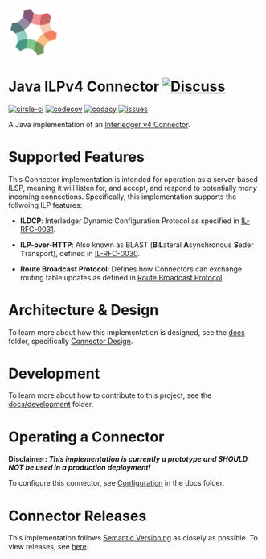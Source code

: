 <img src="docs/interledger-logo.png" width="100" alt="Java ILPv4 Connector"/>

# Java ILPv4 Connector [![Discuss][forum-image]][forum-url] 
[![circle-ci][circle-image]][circle-url] [![codecov][codecov-image]][codecov-url] [![codacy][codacy-image]][codacy-url] [![issues][github-issues-image]][github-issues-url]

[forum-url]: https://forum.interledger.org/tags/java-ilpv4-connector
[forum-image]: https://img.shields.io/badge/Discuss-Interledger%20Forum-blue.svg
[circle-image]: https://circleci.com/gh/sappenin/java-ilpv4-connector.svg?style=shield
[circle-url]: https://circleci.com/gh/sappenin/java-ilpv4-connector
[codecov-image]: https://codecov.io/gh/sappenin/java-ilpv4-connector/branch/master/graph/badge.svg
[codecov-url]: https://codecov.io/gh/sappenin/java-ilpv4-connector
[codacy-image]: https://api.codacy.com/project/badge/Grade/49e43210600d462f861e1813230d855d
[codacy-url]: https://www.codacy.com/app/sappenin/java-ilpv4-connector?utm_source=github.com&amp;utm_medium=referral&amp;utm_content=sappenin/java-ilpv4-connector&amp;utm_campaign=Badge_Grade
[github-issues-image]: https://img.shields.io/github/issues/sappenin/java-ilpv4-connector.svg
[github-issues-url]: https://github.com/sappenin/java-ilpv4-connector/issues

A Java implementation of an [Interledger v4 Connector](https://github.com/interledger/rfcs/blob/master/0034-connector-requirements/0034-connector-requirements.md).

# Supported Features
This Connector implementation is intended for operation as a server-based ILSP, meaning it will listen for, and accept, and respond to potentially _many_ incoming connections. Specifically, this implementation supports the follwoing ILP features:

* **ILDCP**: Interledger Dynamic Configuration Protocol as specified in [IL-RFC-0031](https://github.com/interledger/rfcs/blob/master/0031-dynamic-configuration-protocol/0031-dynamic-configuration-protocol.md).

* **ILP-over-HTTP**: Also known as BLAST (**B**i**L**ateral **A**synchronous **S**eder **T**ransport), defined in [IL-RFC-0030](https://github.com/interledger/rfcs/pull/504).

* **Route Broadcast Protocol**: Defines how Connectors can exchange routing table updates as defined in [Route Broadcast Protocol](https://github.com/interledger/rfcs/pull/455).

# Architecture & Design
To learn more about how this implementation is designed, see the [docs](./docs) folder, specifically [Connector Design](./docs/connector-design.md).

# Development
To learn more about how to contribute to this project, see the [docs/development](docs/development.md) folder.

# Operating a Connector
**Disclaimer: _This implementation is currently a prototype and SHOULD NOT be used in a production deployment!_**

To configure this connector, see [Configuration](docs/configuration.md) in the docs folder.

# Connector Releases
This implementation follows [Semantic Versioning](https://semver.org/) as closely as possible. To view releases, see [here](https://github.com/sappenin/java-ilpv4-connector/releases).

